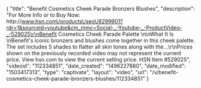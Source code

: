 {
    "title": "Benefit Cosmetics Cheek Parade Bronzers   Blushes",
    "description": "For More Info or to Buy Now: http:\/\/www.hsn.com\/products\/seo\/8299901?rdr=1&sourceid=youtube&cm_mmc=Social-_-Youtube-_-ProductVideo-_-529025\r\nBenefit Cosmetics Cheek Parade Palette  \n\nWhat It Is \nBenefit's iconic bronzers and blushes come together in this cheek palette. The set includes 5 shades to flatter all skin tones along with the...\r\nPrices shown on the previously recorded video may not represent the current price.  View hsn.com to view the current selling price. HSN Item #529025",
    "videoid": "112334851",
    "date_created": "1496227880",
    "date_modified": "1503417313",
    "type": "captivate",
    "layout": "video",
    "url": "\/v\/benefit-cosmetics-cheek-parade-bronzers-blushes\/112334851"
}